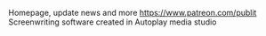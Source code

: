 Homepage, update news and more https://www.patreon.com/publit
Screenwriting software created in Autoplay media studio

